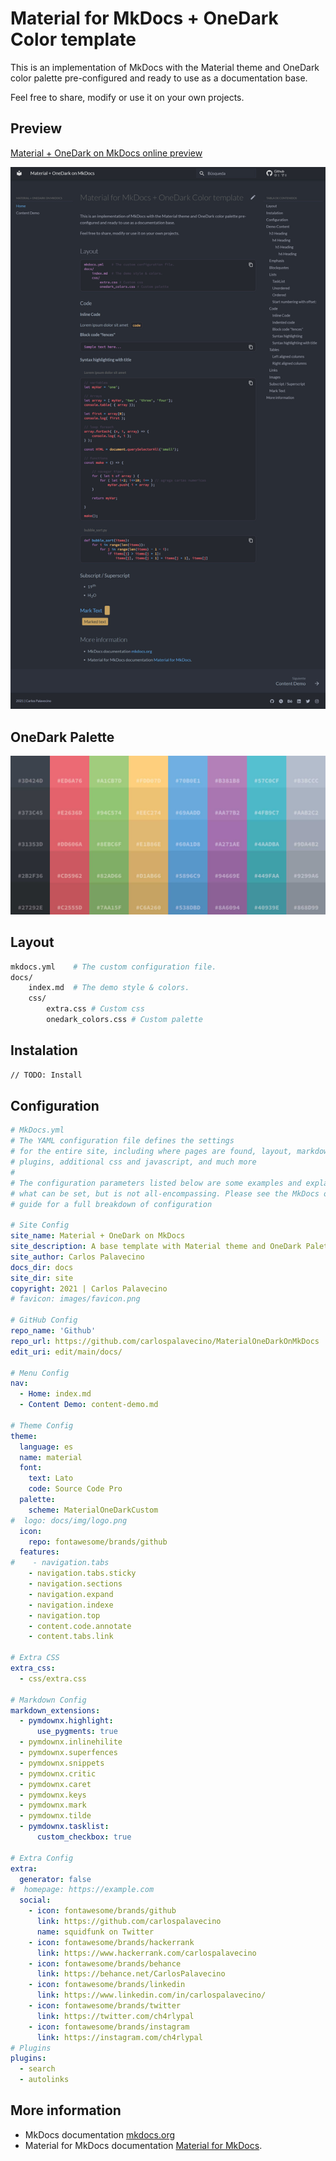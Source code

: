 # Material for MkDocs + OneDark Color template
This is an implementation of MkDocs with the Material theme and OneDark color palette pre-configured and ready to use as a documentation base.

Feel free to share, modify or use it on your own projects.

## Preview 

[Material + OneDark on MkDocs online preview](https://carlospalavecino.github.io/MaterialOneDarkOnMkDocs/)

![screenshoot](docs\img\screenshoot.jpg)

## OneDark Palette

![OneDarkPalette](docs/img/palette.jpg)

## Layout

```bash
mkdocs.yml    # The custom configuration file.
docs/
    index.md  # The demo style & colors.
	css/
		extra.css # Custom css
		onedark_colors.css # Custom palette
```

## Instalation
``` bash
// TODO: Install
```
## Configuration
``` yaml title="mkdocks.yml"
# MkDocs.yml
# The YAML configuration file defines the settings
# for the entire site, including where pages are found, layout, markdown extensions,
# plugins, additional css and javascript, and much more
#
# The configuration parameters listed below are some examples and explainations of
# what can be set, but is not all-encompassing. Please see the MkDocs online user
# guide for a full breakdown of configuration

# Site Config
site_name: Material + OneDark on MkDocs 
site_description: A base template with Material theme and OneDark Palette for MkDocs
site_author: Carlos Palavecino
docs_dir: docs
site_dir: site
copyright: 2021 | Carlos Palavecino
# favicon: images/favicon.png

# GitHub Config
repo_name: 'Github'
repo_url: https://github.com/carlospalavecino/MaterialOneDarkOnMkDocs
edit_uri: edit/main/docs/ 

# Menu Config
nav:
  - Home: index.md
  - Content Demo: content-demo.md

# Theme Config
theme: 
  language: es
  name: material
  font:
    text: Lato
    code: Source Code Pro
  palette:
    scheme: MaterialOneDarkCustom
#  logo: docs/img/logo.png
  icon:
    repo: fontawesome/brands/github
  features:
#    - navigation.tabs
    - navigation.tabs.sticky
    - navigation.sections
    - navigation.expand
    - navigation.indexe
    - navigation.top
    - content.code.annotate
    - content.tabs.link

# Extra CSS
extra_css:
  - css/extra.css

# Markdown Config
markdown_extensions:
  - pymdownx.highlight:
      use_pygments: true
  - pymdownx.inlinehilite
  - pymdownx.superfences
  - pymdownx.snippets
  - pymdownx.critic
  - pymdownx.caret
  - pymdownx.keys
  - pymdownx.mark
  - pymdownx.tilde
  - pymdownx.tasklist:
      custom_checkbox: true

# Extra Config
extra:
  generator: false
#  homepage: https://example.com
  social:
    - icon: fontawesome/brands/github
      link: https://github.com/carlospalavecino
      name: squidfunk on Twitter
    - icon: fontawesome/brands/hackerrank
      link: https://www.hackerrank.com/carlospalavecino
    - icon: fontawesome/brands/behance
      link: https://behance.net/CarlosPalavecino
    - icon: fontawesome/brands/linkedin
      link: https://www.linkedin.com/in/carlospalavecino/
    - icon: fontawesome/brands/twitter
      link: https://twitter.com/ch4rlypal
    - icon: fontawesome/brands/instagram
      link: https://instagram.com/ch4rlypal
# Plugins 
plugins:
  - search
  - autolinks
```


## More information
- MkDocs documentation [mkdocs.org](https://www.mkdocs.org)
- Material for MkDocs documentation [Material for MkDocs](https://squidfunk.github.io/mkdocs-material).
